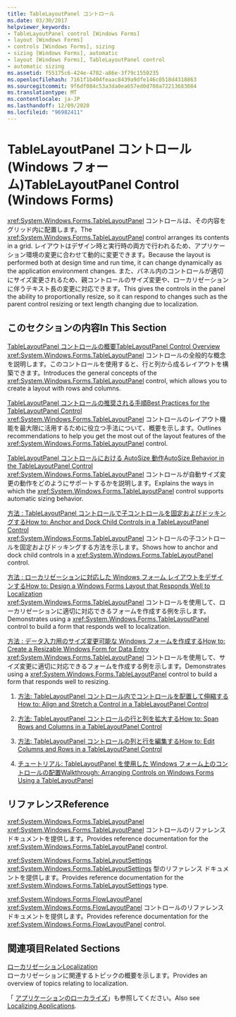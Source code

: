 ```yaml
---
title: TableLayoutPanel コントロール
ms.date: 03/30/2017
helpviewer_keywords:
- TableLayoutPanel control [Windows Forms]
- layout [Windows Forms]
- controls [Windows Forms], sizing
- sizing [Windows Forms], automatic
- layout [Windows Forms], TableLayoutPanel control
- automatic sizing
ms.assetid: f55175c6-424e-4782-a86e-3f79c1550235
ms.openlocfilehash: 7161f1b404feaac8439a9dfe146c0518d4318863
ms.sourcegitcommit: 9f6df084c53a3da0ea657ed0d708a72213683084
ms.translationtype: MT
ms.contentlocale: ja-JP
ms.lasthandoff: 12/09/2020
ms.locfileid: "96982411"
---
```

# <a name="tablelayoutpanel-control-windows-forms"></a><span data-ttu-id="ed1f9-102">TableLayoutPanel コントロール (Windows フォーム)</span><span class="sxs-lookup"><span data-stu-id="ed1f9-102">TableLayoutPanel Control (Windows Forms)</span></span>

<span data-ttu-id="ed1f9-103"><xref:System.Windows.Forms.TableLayoutPanel> コントロールは、その内容をグリッド内に配置します。</span><span class="sxs-lookup"><span data-stu-id="ed1f9-103">The <xref:System.Windows.Forms.TableLayoutPanel> control arranges its contents in a grid.</span></span> <span data-ttu-id="ed1f9-104">レイアウトはデザイン時と実行時の両方で行われるため、アプリケーション環境の変更に合わせて動的に変更できます。</span><span class="sxs-lookup"><span data-stu-id="ed1f9-104">Because the layout is performed both at design time and run time, it can change dynamically as the application environment changes.</span></span> <span data-ttu-id="ed1f9-105">また、パネル内のコントロールが適切にサイズ変更されるため、親コントロールのサイズ変更や、ローカリゼーションに伴うテキスト長の変更に対応できます。</span><span class="sxs-lookup"><span data-stu-id="ed1f9-105">This gives the controls in the panel the ability to proportionally resize, so it can respond to changes such as the parent control resizing or text length changing due to localization.</span></span>  
  
## <a name="in-this-section"></a><span data-ttu-id="ed1f9-106">このセクションの内容</span><span class="sxs-lookup"><span data-stu-id="ed1f9-106">In This Section</span></span>  

 [<span data-ttu-id="ed1f9-107">TableLayoutPanel コントロールの概要</span><span class="sxs-lookup"><span data-stu-id="ed1f9-107">TableLayoutPanel Control Overview</span></span>](tablelayoutpanel-control-overview.md)  
 <span data-ttu-id="ed1f9-108"><xref:System.Windows.Forms.TableLayoutPanel> コントロールの全般的な概念を説明します。このコントロールを使用すると、行と列から成るレイアウトを構築できます。</span><span class="sxs-lookup"><span data-stu-id="ed1f9-108">Introduces the general concepts of the <xref:System.Windows.Forms.TableLayoutPanel> control, which allows you to create a layout with rows and columns.</span></span>  
  
 [<span data-ttu-id="ed1f9-109">TableLayoutPanel コントロールの推奨される手順</span><span class="sxs-lookup"><span data-stu-id="ed1f9-109">Best Practices for the TableLayoutPanel Control</span></span>](best-practices-for-the-tablelayoutpanel-control.md)  
 <span data-ttu-id="ed1f9-110"><xref:System.Windows.Forms.TableLayoutPanel> コントロールのレイアウト機能を最大限に活用するために役立つ手法について、概要を示します。</span><span class="sxs-lookup"><span data-stu-id="ed1f9-110">Outlines recommendations to help you get the most out of the layout features of the <xref:System.Windows.Forms.TableLayoutPanel> control.</span></span>  
  
 [<span data-ttu-id="ed1f9-111">TableLayoutPanel コントロールにおける AutoSize 動作</span><span class="sxs-lookup"><span data-stu-id="ed1f9-111">AutoSize Behavior in the TableLayoutPanel Control</span></span>](autosize-behavior-in-the-tablelayoutpanel-control.md)  
 <span data-ttu-id="ed1f9-112"><xref:System.Windows.Forms.TableLayoutPanel> コントロールが自動サイズ変更の動作をどのようにサポートするかを説明します。</span><span class="sxs-lookup"><span data-stu-id="ed1f9-112">Explains the ways in which the <xref:System.Windows.Forms.TableLayoutPanel> control supports automatic sizing behavior.</span></span>  
  
 [<span data-ttu-id="ed1f9-113">方法 : TableLayoutPanel コントロールで子コントロールを固定およびドッキングする</span><span class="sxs-lookup"><span data-stu-id="ed1f9-113">How to: Anchor and Dock Child Controls in a TableLayoutPanel Control</span></span>](how-to-anchor-and-dock-child-controls-in-a-tablelayoutpanel-control.md)  
 <span data-ttu-id="ed1f9-114"><xref:System.Windows.Forms.TableLayoutPanel> コントロールの子コントロールを固定およびドッキングする方法を示します。</span><span class="sxs-lookup"><span data-stu-id="ed1f9-114">Shows how to anchor and dock child controls in a <xref:System.Windows.Forms.TableLayoutPanel> control.</span></span>  
  
 [<span data-ttu-id="ed1f9-115">方法 : ローカリゼーションに対応した Windows フォーム レイアウトをデザインする</span><span class="sxs-lookup"><span data-stu-id="ed1f9-115">How to: Design a Windows Forms Layout that Responds Well to Localization</span></span>](how-to-design-a-windows-forms-layout-that-responds-well-to-localization.md)  
 <span data-ttu-id="ed1f9-116"><xref:System.Windows.Forms.TableLayoutPanel> コントロールを使用して、ローカリゼーションに適切に対応できるフォームを作成する例を示します。</span><span class="sxs-lookup"><span data-stu-id="ed1f9-116">Demonstrates using a <xref:System.Windows.Forms.TableLayoutPanel> control to build a form that responds well to localization.</span></span>  
  
 [<span data-ttu-id="ed1f9-117">方法 : データ入力用のサイズ変更可能な Windows フォームを作成する</span><span class="sxs-lookup"><span data-stu-id="ed1f9-117">How to: Create a Resizable Windows Form for Data Entry</span></span>](how-to-create-a-resizable-windows-form-for-data-entry.md)  
 <span data-ttu-id="ed1f9-118"><xref:System.Windows.Forms.TableLayoutPanel> コントロールを使用して、サイズ変更に適切に対応できるフォームを作成する例を示します。</span><span class="sxs-lookup"><span data-stu-id="ed1f9-118">Demonstrates using a <xref:System.Windows.Forms.TableLayoutPanel> control to build a form that responds well to resizing.</span></span>  
  
1. [<span data-ttu-id="ed1f9-119">方法: TableLayoutPanel コントロール内でコントロールを配置して伸縮する</span><span class="sxs-lookup"><span data-stu-id="ed1f9-119">How to: Align and Stretch a Control in a TableLayoutPanel Control</span></span>](how-to-align-and-stretch-a-control-in-a-tablelayoutpanel-control.md)  
  
2. [<span data-ttu-id="ed1f9-120">方法: TableLayoutPanel コントロールの行と列を拡大する</span><span class="sxs-lookup"><span data-stu-id="ed1f9-120">How to: Span Rows and Columns in a TableLayoutPanel Control</span></span>](how-to-span-rows-and-columns-in-a-tablelayoutpanel-control.md)  
  
3. [<span data-ttu-id="ed1f9-121">方法: TableLayoutPanel コントロールの列と行を編集する</span><span class="sxs-lookup"><span data-stu-id="ed1f9-121">How to: Edit Columns and Rows in a TableLayoutPanel Control</span></span>](how-to-edit-columns-and-rows-in-a-tablelayoutpanel-control.md)  
  
4. [<span data-ttu-id="ed1f9-122">チュートリアル: TableLayoutPanel を使用した Windows フォーム上のコントロールの配置</span><span class="sxs-lookup"><span data-stu-id="ed1f9-122">Walkthrough: Arranging Controls on Windows Forms Using a TableLayoutPanel</span></span>](walkthrough-arranging-controls-on-windows-forms-using-a-tablelayoutpanel.md)  
  
## <a name="reference"></a><span data-ttu-id="ed1f9-123">リファレンス</span><span class="sxs-lookup"><span data-stu-id="ed1f9-123">Reference</span></span>  

 <xref:System.Windows.Forms.TableLayoutPanel>  
 <span data-ttu-id="ed1f9-124"><xref:System.Windows.Forms.TableLayoutPanel> コントロールのリファレンス ドキュメントを提供します。</span><span class="sxs-lookup"><span data-stu-id="ed1f9-124">Provides reference documentation for the <xref:System.Windows.Forms.TableLayoutPanel> control.</span></span>  
  
 <xref:System.Windows.Forms.TableLayoutSettings>  
 <span data-ttu-id="ed1f9-125"><xref:System.Windows.Forms.TableLayoutSettings> 型のリファレンス ドキュメントを提供します。</span><span class="sxs-lookup"><span data-stu-id="ed1f9-125">Provides reference documentation for the <xref:System.Windows.Forms.TableLayoutSettings> type.</span></span>  
  
 <xref:System.Windows.Forms.FlowLayoutPanel>  
 <span data-ttu-id="ed1f9-126"><xref:System.Windows.Forms.FlowLayoutPanel> コントロールのリファレンス ドキュメントを提供します。</span><span class="sxs-lookup"><span data-stu-id="ed1f9-126">Provides reference documentation for the <xref:System.Windows.Forms.FlowLayoutPanel> control.</span></span>  
  
## <a name="related-sections"></a><span data-ttu-id="ed1f9-127">関連項目</span><span class="sxs-lookup"><span data-stu-id="ed1f9-127">Related Sections</span></span>  

 [<span data-ttu-id="ed1f9-128">ローカリゼーション</span><span class="sxs-lookup"><span data-stu-id="ed1f9-128">Localization</span></span>](/dotnet/standard/globalization-localization/localization)  
 <span data-ttu-id="ed1f9-129">ローカリゼーションに関連するトピックの概要を示します。</span><span class="sxs-lookup"><span data-stu-id="ed1f9-129">Provides an overview of topics relating to localization.</span></span>  
  
 <span data-ttu-id="ed1f9-130">「 [アプリケーションのローカライズ](/previous-versions/visualstudio/visual-studio-2013/z68135h5(v=vs.120))」も参照してください。</span><span class="sxs-lookup"><span data-stu-id="ed1f9-130">Also see [Localizing Applications](/previous-versions/visualstudio/visual-studio-2013/z68135h5(v=vs.120)).</span></span>
